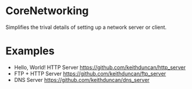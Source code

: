 # CoreNetworking

Simplifies the trival details of setting up a network server or client.

# Examples

- Hello, World! HTTP Server <https://github.com/keithduncan/http_server>
- FTP + HTTP Server <https://github.com/keithduncan/ftp_server>
- DNS Server <https://github.com/keithduncan/dns_server>
